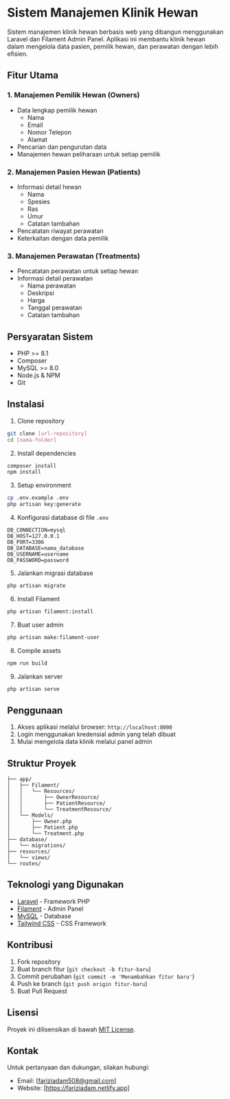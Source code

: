 # Sistem Manajemen Klinik Hewan

Sistem manajemen klinik hewan berbasis web yang dibangun menggunakan Laravel dan Filament Admin Panel. Aplikasi ini membantu klinik hewan dalam mengelola data pasien, pemilik hewan, dan perawatan dengan lebih efisien.

## Fitur Utama

### 1. Manajemen Pemilik Hewan (Owners)
- Data lengkap pemilik hewan
  - Nama
  - Email
  - Nomor Telepon
  - Alamat
- Pencarian dan pengurutan data
- Manajemen hewan peliharaan untuk setiap pemilik

### 2. Manajemen Pasien Hewan (Patients)
- Informasi detail hewan
  - Nama
  - Spesies
  - Ras
  - Umur
  - Catatan tambahan
- Pencatatan riwayat perawatan
- Keterkaitan dengan data pemilik

### 3. Manajemen Perawatan (Treatments)
- Pencatatan perawatan untuk setiap hewan
- Informasi detail perawatan
  - Nama perawatan
  - Deskripsi
  - Harga
  - Tanggal perawatan
  - Catatan tambahan

## Persyaratan Sistem

- PHP >= 8.1
- Composer
- MySQL >= 8.0
- Node.js & NPM
- Git

## Instalasi

1. Clone repository
```bash
git clone [url-repository]
cd [nama-folder]
```

2. Install dependencies
```bash
composer install
npm install
```

3. Setup environment
```bash
cp .env.example .env
php artisan key:generate
```

4. Konfigurasi database di file `.env`
```env
DB_CONNECTION=mysql
DB_HOST=127.0.0.1
DB_PORT=3306
DB_DATABASE=nama_database
DB_USERNAME=username
DB_PASSWORD=password
```

5. Jalankan migrasi database
```bash
php artisan migrate
```

6. Install Filament
```bash
php artisan filament:install
```

7. Buat user admin
```bash
php artisan make:filament-user
```

8. Compile assets
```bash
npm run build
```

9. Jalankan server
```bash
php artisan serve
```

## Penggunaan

1. Akses aplikasi melalui browser: `http://localhost:8000`
2. Login menggunakan kredensial admin yang telah dibuat
3. Mulai mengelola data klinik melalui panel admin

## Struktur Proyek

```
├── app/
│   ├── Filament/
│   │   └── Resources/
│   │       ├── OwnerResource/
│   │       ├── PatientResource/
│   │       └── TreatmentResource/
│   └── Models/
│       ├── Owner.php
│       ├── Patient.php
│       └── Treatment.php
├── database/
│   └── migrations/
├── resources/
│   └── views/
└── routes/
```

## Teknologi yang Digunakan

- [Laravel](https://laravel.com) - Framework PHP
- [Filament](https://filamentphp.com) - Admin Panel
- [MySQL](https://www.mysql.com) - Database
- [Tailwind CSS](https://tailwindcss.com) - CSS Framework

## Kontribusi

1. Fork repository
2. Buat branch fitur (`git checkout -b fitur-baru`)
3. Commit perubahan (`git commit -m 'Menambahkan fitur baru'`)
4. Push ke branch (`git push origin fitur-baru`)
5. Buat Pull Request

## Lisensi

Proyek ini dilisensikan di bawah [MIT License](LICENSE).

## Kontak

Untuk pertanyaan dan dukungan, silakan hubungi:
- Email: [fariziadam508@gmail.com]
- Website: [https://fariziadam.netlify.app]
